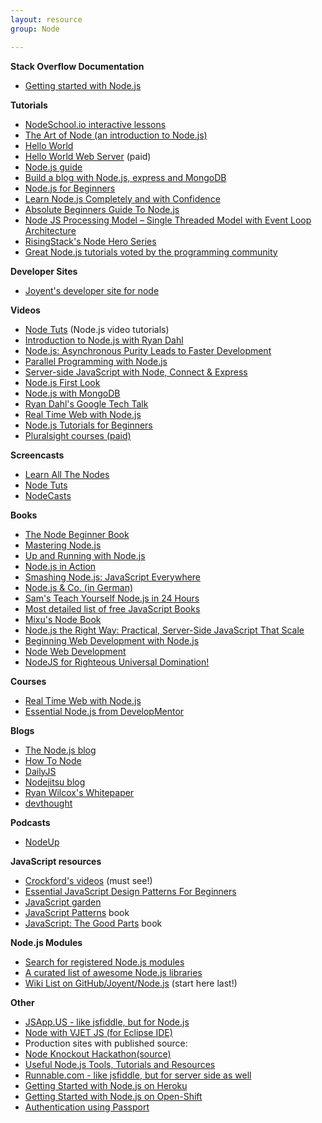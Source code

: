 ```yaml
---
layout: resource
group: Node

---
```

<!-- General resources go here -->

**Stack Overflow Documentation**

*   [Getting started with Node.js](http://stackoverflow.com/documentation/node.js/340/getting-started-with-node-js)

**Tutorials**

*   [NodeSchool.io interactive lessons](http://nodeschool.io/)
*   [The Art of Node (an introduction to Node.js)](https://github.com/maxogden/art-of-node/#the-art-of-node)
*   [Hello World](http://www.nodebeginner.org/#hello-world)
*   [Hello World Web Server](http://www.nodebeginner.org/#building-the-application-stack) (paid)
*   [Node.js guide](http://nodeguide.com/)
*   [Build a blog with Node.js, express and MongoDB](http://howtonode.org/express-mongodb)
*   [Node.js for Beginners](http://net.tutsplus.com/tutorials/javascript-ajax/node-js-for-beginners/)
*   [Learn Node.js Completely and with Confidence](http://javascriptissexy.com/learn-node-js-completely-and-with-confidence/)
*   [Absolute Beginners Guide To Node.js](http://blog.modulus.io/absolute-beginners-guide-to-nodejs)
*   [Node JS Processing Model – Single Threaded Model with Event Loop Architecture](http://www.journaldev.com/7462/node-js-processing-model-single-threaded-model-with-event-loop-architecture)
*   [RisingStack's Node Hero Series](https://blog.risingstack.com/node-hero-tutorial-getting-started-with-node-js/)
*   [Great Node.js tutorials voted by the programming community](https://hackr.io/tutorials/learn-node-js)

**Developer Sites**

*   [Joyent's developer site for node](http://www.joyent.com/developers/node)

**Videos**

*   [Node Tuts](http://nodetuts.com/) (Node.js video tutorials)
*   [Introduction to Node.js with Ryan Dahl](http://www.youtube.com/watch?v=jo_B4LTHi3I)
*   [Node.js: Asynchronous Purity Leads to Faster Development](http://www.infoq.com/presentations/nodejs)
*   [Parallel Programming with Node.js](http://www.infoq.com/presentations/Parallel-Programming-with-Nodejs)
*   [Server-side JavaScript with Node, Connect & Express](http://vimeo.com/18077379)
*   [Node.js First Look](http://www.lynda.com/Nodejs-tutorials/Nodejs-First-Look/101554-2.html)
*   [Node.js with MongoDB](http://www.youtube.com/watch?v=0_GNHWZHc-o)
*   [Ryan Dahl's Google Tech Talk](http://www.youtube.com/watch?v=F6k8lTrAE2g)
*   [Real Time Web with Node.js](http://node.codeschool.com/levels/1)
*   [Node.js Tutorials for Beginners](https://www.youtube.com/playlist?list=PL6gx4Cwl9DGBMdkKFn3HasZnnAqVjzHn_)
*   [Pluralsight courses (paid)](http://www.pluralsight.com/search/?searchTerm=Node.js)

**Screencasts**

*   [Learn All The Nodes](http://learnallthenodes.com)
*   [Node Tuts](http://nodetuts.com/)
*   [NodeCasts](http://nodecasts.net/)

**Books**

*   [The Node Beginner Book](http://nodebeginner.org/)
*   [Mastering Node.js](https://github.com/tj/masteringnode)
*   [Up and Running with Node.js](http://chimera.labs.oreilly.com/books/1234000001808/index.html)
*   [Node.js in Action](http://www.manning.com/cantelon/)
*   [Smashing Node.js: JavaScript Everywhere](http://amzn.com/B008Z5OEUY)
*   [Node.js & Co. (in German)](http://www.amazon.de/dp/389864829X)
*   [Sam's Teach Yourself Node.js in 24 Hours](http://nodejsbook.io/)
*   [Most detailed list of free JavaScript Books](http://jsbooks.revolunet.com/)
*   [Mixu's Node Book](http://book.mixu.net/node/index.html)
*   [Node.js the Right Way: Practical, Server-Side JavaScript That Scale](http://pragprog.com/book/jwnode/node-js-the-right-way)
*   [Beginning Web Development with Node.js](https://leanpub.com/webdevelopmentwithnodejs)
*   [Node Web Development](http://www.packtpub.com/node-javascript-web-development/book)
*   [NodeJS for Righteous Universal Domination!](http://node.codeschool.com/)

**Courses**

*   [Real Time Web with Node.js](http://node.codeschool.com/)
*   [Essential Node.js from DevelopMentor](http://www.develop.com/training-course/nodejs-featuring-node-npm-express-mocha-mongodb-with-mongoose)

**Blogs**

*   [The Node.js blog](http://blog.nodejs.org/)
*   [How To Node](http://howtonode.org/)
*   [DailyJS](http://dailyjs.com/)
*   [Nodejitsu blog](http://blog.nodejitsu.com/)
*   [Ryan Wilcox's Whitepaper](http://www.wilcoxd.com/whitepapers/node_js/)
*   [devthought](http://www.devthought.com/)

**Podcasts**

*   [NodeUp](http://nodeup.com/)

**JavaScript resources**

*   [Crockford's videos](https://www.youtube.com/playlist?list=PL7664379246A246CB) (must see!)
*   [Essential JavaScript Design Patterns For Beginners](http://www.addyosmani.com/resources/essentialjsdesignpatterns/book/)
*   [JavaScript garden](http://bonsaiden.github.com/JavaScript-Garden/)
*   [JavaScript Patterns](http://oreilly.com/catalog/9780596806767) book
*   [JavaScript: The Good Parts](http://oreilly.com/catalog/9780596517748/) book

**Node.js Modules**

*   [Search for registered Node.js modules](http://npmjs.org/)
*   [A curated list of awesome Node.js libraries](https://github.com/sindresorhus/awesome-nodejs)
*   [Wiki List on GitHub/Joyent/Node.js](https://github.com/joyent/node/wiki/modules) (start here last!)

**Other**

*   [JSApp.US - like jsfiddle, but for Node.js](http://jsapp.us/)
*   [Node with VJET JS (for Eclipse IDE)](https://www.ebayopensource.org/index.php/VJET/NodeJS)
*   Production sites with published source:
  *   [Node Knockout Hackathon](http://nodeknockout.com/)[(source)](https://github.com/nko3/website)
*   [Useful Node.js Tools, Tutorials and Resources](http://coding.smashingmagazine.com/2011/09/16/useful-node-js-tools-tutorials-and-resources/)
*   [Runnable.com - like jsfiddle, but for server side as well](http://runnable.com/)
*   [Getting Started with Node.js on Heroku](https://devcenter.heroku.com/categories/nodejs)
*   [Getting Started with Node.js on Open-Shift](https://blog.openshift.com/run-your-nodejs-projects-on-openshift-in-two-simple-steps/)
*   [Authentication using Passport](http://passportjs.org/guide/)

<!-- #### Beginner -->

<!-- #### Intermediate -->

<!-- #### Advanced -->

<!-- #### Jedi -->

